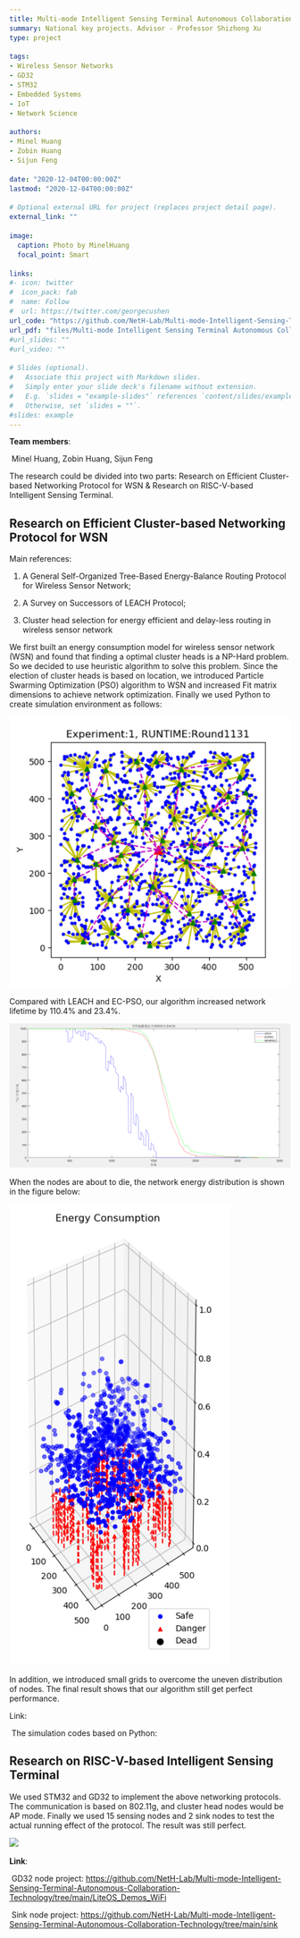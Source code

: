```yaml
---
title: Multi-mode Intelligent Sensing Terminal Autonomous Collaboration Technology
summary: National key projects. Advisor - Professor Shizhong Xu
type: project

tags: 
- Wireless Sensor Networks
- GD32
- STM32
- Embedded Systems
- IoT
- Network Science

authors:
- Minel Huang
- Zobin Huang
- Sijun Feng

date: "2020-12-04T00:00:00Z"
lastmod: "2020-12-04T00:00:00Z"

# Optional external URL for project (replaces project detail page).
external_link: ""

image:
  caption: Photo by MinelHuang
  focal_point: Smart

links:
#- icon: twitter
#  icon_pack: fab
#  name: Follow
#  url: https://twitter.com/georgecushen
url_code: "https://github.com/NetH-Lab/Multi-mode-Intelligent-Sensing-Terminal-Autonomous-Collaboration-Technology"
url_pdf: "files/Multi-mode Intelligent Sensing Terminal Autonomous Collaboration Technology-Research-Report.pdf"
#url_slides: ""
#url_video: ""

# Slides (optional).
#   Associate this project with Markdown slides.
#   Simply enter your slide deck's filename without extension.
#   E.g. `slides = "example-slides"` references `content/slides/example-slides.md`.
#   Otherwise, set `slides = ""`.
#slides: example
---
```


**Team members**: 

​		Minel Huang, Zobin Huang, Sijun Feng

The research could be divided into two parts: Research on Efficient Cluster-based Networking Protocol for WSN & Research on RISC-V-based Intelligent Sensing Terminal.

##  **Research on Efficient Cluster-based Networking Protocol for WSN**

Main references: 

1. A General Self-Organized Tree-Based Energy-Balance Routing Protocol for Wireless Sensor Network; 

2. A Survey on Successors of LEACH Protocol; 

3. Cluster head selection for energy efficient and delay-less routing in wireless sensor network

We first built an energy consumption model for wireless sensor network (WSN) and found that finding a optimal cluster heads is a NP-Hard problem. So we decided to use heuristic algorithm to solve this problem. Since the election of cluster heads is based on location, we introduced Particle Swarming Optimization (PSO) algorithm to WSN and increased Fit matrix dimensions to achieve network optimization. Finally we used Python to create simulation environment as follows:

![](./01.png)

Compared with LEACH and EC-PSO, our algorithm increased network lifetime by 110.4% and 23.4%.

![](./02.png)

When the nodes are about to die, the network energy distribution is shown in the figure below:

![](./03.png)

In addition, we introduced small grids to overcome the uneven distribution of nodes. The final result shows that our algorithm still get perfect performance.

Link:

​		The simulation codes based on Python: 



## **Research on RISC-V-based Intelligent Sensing Terminal**

We used STM32 and GD32 to implement the above networking protocols. The communication is based on 802.11g, and cluster head nodes would be AP mode. Finally we used 15 sensing nodes and 2 sink nodes to test the actual running effect of the protocol. The result was still perfect.

![](./featured.jpg)

**Link**:

​		GD32 node project: https://github.com/NetH-Lab/Multi-mode-Intelligent-Sensing-Terminal-Autonomous-Collaboration-Technology/tree/main/LiteOS_Demos_WiFi

​		Sink node project: https://github.com/NetH-Lab/Multi-mode-Intelligent-Sensing-Terminal-Autonomous-Collaboration-Technology/tree/main/sink